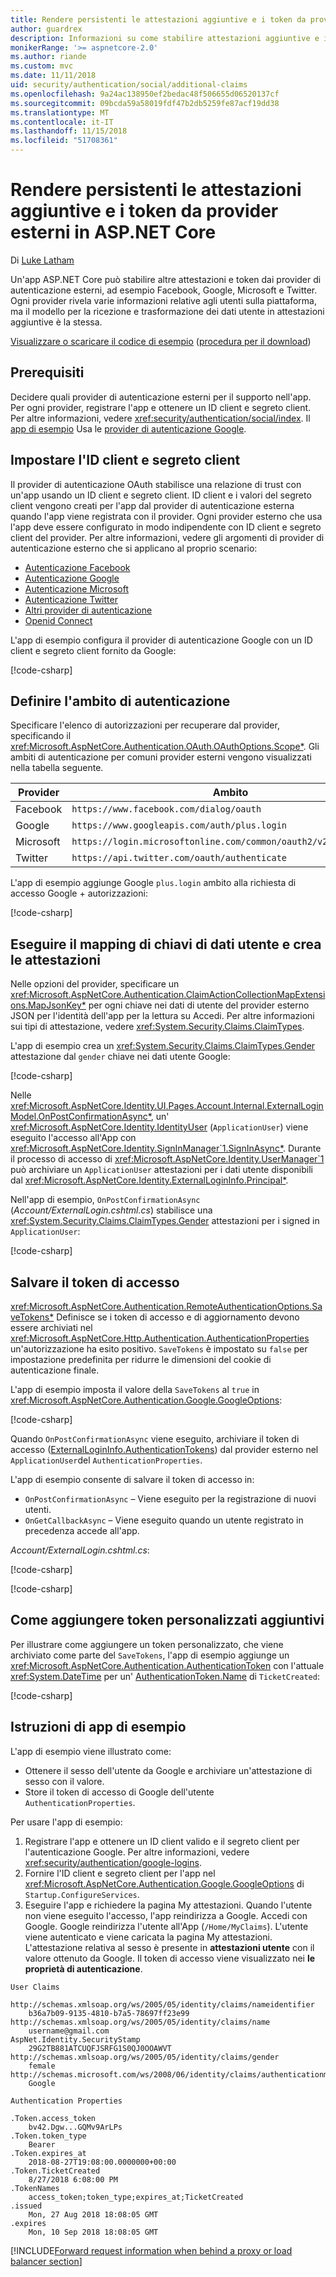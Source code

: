 ```yaml
---
title: Rendere persistenti le attestazioni aggiuntive e i token da provider esterni in ASP.NET Core
author: guardrex
description: Informazioni su come stabilire attestazioni aggiuntive e i token da provider esterni.
monikerRange: '>= aspnetcore-2.0'
ms.author: riande
ms.custom: mvc
ms.date: 11/11/2018
uid: security/authentication/social/additional-claims
ms.openlocfilehash: 9a24ac138950ef2bedac48f506655d06520137cf
ms.sourcegitcommit: 09bcda59a58019fdf47b2db5259fe87acf19dd38
ms.translationtype: MT
ms.contentlocale: it-IT
ms.lasthandoff: 11/15/2018
ms.locfileid: "51708361"
---
```

# <a name="persist-additional-claims-and-tokens-from-external-providers-in-aspnet-core"></a>Rendere persistenti le attestazioni aggiuntive e i token da provider esterni in ASP.NET Core

Di [Luke Latham](https://github.com/guardrex)

Un'app ASP.NET Core può stabilire altre attestazioni e token dai provider di autenticazione esterni, ad esempio Facebook, Google, Microsoft e Twitter. Ogni provider rivela varie informazioni relative agli utenti sulla piattaforma, ma il modello per la ricezione e trasformazione dei dati utente in attestazioni aggiuntive è la stessa.

[Visualizzare o scaricare il codice di esempio](https://github.com/aspnet/Docs/tree/master/aspnetcore/security/authentication/social/additional-claims/samples) ([procedura per il download](xref:index#how-to-download-a-sample))

## <a name="prerequisites"></a>Prerequisiti

Decidere quali provider di autenticazione esterni per il supporto nell'app. Per ogni provider, registrare l'app e ottenere un ID client e segreto client. Per altre informazioni, vedere <xref:security/authentication/social/index>. Il [app di esempio](#sample-app-instructions) Usa le [provider di autenticazione Google](xref:security/authentication/google-logins).

## <a name="set-the-client-id-and-client-secret"></a>Impostare l'ID client e segreto client

Il provider di autenticazione OAuth stabilisce una relazione di trust con un'app usando un ID client e segreto client. ID client e i valori del segreto client vengono creati per l'app dal provider di autenticazione esterna quando l'app viene registrata con il provider. Ogni provider esterno che usa l'app deve essere configurato in modo indipendente con ID client e segreto client del provider. Per altre informazioni, vedere gli argomenti di provider di autenticazione esterno che si applicano al proprio scenario:

* [Autenticazione Facebook](xref:security/authentication/facebook-logins)
* [Autenticazione Google](xref:security/authentication/google-logins)
* [Autenticazione Microsoft](xref:security/authentication/microsoft-logins)
* [Autenticazione Twitter](xref:security/authentication/twitter-logins)
* [Altri provider di autenticazione](xref:security/authentication/otherlogins)
* [Openid Connect](https://github.com/Azure-Samples/active-directory-aspnetcore-webapp-openidconnect-v2)

L'app di esempio configura il provider di autenticazione Google con un ID client e segreto client fornito da Google:

[!code-csharp[](additional-claims/samples/2.x/AdditionalClaimsSample/Startup.cs?name=snippet_AddGoogle&highlight=4,6)]

## <a name="establish-the-authentication-scope"></a>Definire l'ambito di autenticazione

Specificare l'elenco di autorizzazioni per recuperare dal provider, specificando il <xref:Microsoft.AspNetCore.Authentication.OAuth.OAuthOptions.Scope*>. Gli ambiti di autenticazione per comuni provider esterni vengono visualizzati nella tabella seguente.

| Provider  | Ambito                                                            |
| --------- | ---------------------------------------------------------------- |
| Facebook  | `https://www.facebook.com/dialog/oauth`                          |
| Google    | `https://www.googleapis.com/auth/plus.login`                     |
| Microsoft | `https://login.microsoftonline.com/common/oauth2/v2.0/authorize` |
| Twitter   | `https://api.twitter.com/oauth/authenticate`                     |

L'app di esempio aggiunge Google `plus.login` ambito alla richiesta di accesso Google + autorizzazioni:

[!code-csharp[](additional-claims/samples/2.x/AdditionalClaimsSample/Startup.cs?name=snippet_AddGoogle&highlight=7)]

## <a name="map-user-data-keys-and-create-claims"></a>Eseguire il mapping di chiavi di dati utente e crea le attestazioni

Nelle opzioni del provider, specificare un <xref:Microsoft.AspNetCore.Authentication.ClaimActionCollectionMapExtensions.MapJsonKey*> per ogni chiave nei dati di utente del provider esterno JSON per l'identità dell'app per la lettura su Accedi. Per altre informazioni sui tipi di attestazione, vedere <xref:System.Security.Claims.ClaimTypes>.

L'app di esempio crea un <xref:System.Security.Claims.ClaimTypes.Gender> attestazione dal `gender` chiave nei dati utente Google:

[!code-csharp[](additional-claims/samples/2.x/AdditionalClaimsSample/Startup.cs?name=snippet_AddGoogle&highlight=8)]

Nelle <xref:Microsoft.AspNetCore.Identity.UI.Pages.Account.Internal.ExternalLoginModel.OnPostConfirmationAsync*>, un' <xref:Microsoft.AspNetCore.Identity.IdentityUser> (`ApplicationUser`) viene eseguito l'accesso all'App con <xref:Microsoft.AspNetCore.Identity.SignInManager`1.SignInAsync*>. Durante il processo di accesso di <xref:Microsoft.AspNetCore.Identity.UserManager`1> può archiviare un `ApplicationUser` attestazioni per i dati utente disponibili dal <xref:Microsoft.AspNetCore.Identity.ExternalLoginInfo.Principal*>.

Nell'app di esempio, `OnPostConfirmationAsync` (*Account/ExternalLogin.cshtml.cs*) stabilisce una <xref:System.Security.Claims.ClaimTypes.Gender> attestazioni per i signed in `ApplicationUser`:

[!code-csharp[](additional-claims/samples/2.x/AdditionalClaimsSample/Pages/Account/ExternalLogin.cshtml.cs?name=snippet_OnPostConfirmationAsync&highlight=30-31)]

## <a name="save-the-access-token"></a>Salvare il token di accesso

<xref:Microsoft.AspNetCore.Authentication.RemoteAuthenticationOptions.SaveTokens*> Definisce se i token di accesso e di aggiornamento devono essere archiviati nel <xref:Microsoft.AspNetCore.Http.Authentication.AuthenticationProperties> un'autorizzazione ha esito positivo. `SaveTokens` è impostato su `false` per impostazione predefinita per ridurre le dimensioni del cookie di autenticazione finale.

L'app di esempio imposta il valore della `SaveTokens` al `true` in <xref:Microsoft.AspNetCore.Authentication.Google.GoogleOptions>:

[!code-csharp[](additional-claims/samples/2.x/AdditionalClaimsSample/Startup.cs?name=snippet_AddGoogle&highlight=9)]

Quando `OnPostConfirmationAsync` viene eseguito, archiviare il token di accesso ([ExternalLoginInfo.AuthenticationTokens](xref:Microsoft.AspNetCore.Identity.ExternalLoginInfo.AuthenticationTokens*)) dal provider esterno nel `ApplicationUser`del `AuthenticationProperties`.

L'app di esempio consente di salvare il token di accesso in:

* `OnPostConfirmationAsync` &ndash; Viene eseguito per la registrazione di nuovi utenti.
* `OnGetCallbackAsync` &ndash; Viene eseguito quando un utente registrato in precedenza accede all'app.

*Account/ExternalLogin.cshtml.cs*:

[!code-csharp[](additional-claims/samples/2.x/AdditionalClaimsSample/Pages/Account/ExternalLogin.cshtml.cs?name=snippet_OnPostConfirmationAsync&highlight=34-35)]

[!code-csharp[](additional-claims/samples/2.x/AdditionalClaimsSample/Pages/Account/ExternalLogin.cshtml.cs?name=snippet_OnGetCallbackAsync&highlight=31-32)]

## <a name="how-to-add-additional-custom-tokens"></a>Come aggiungere token personalizzati aggiuntivi

Per illustrare come aggiungere un token personalizzato, che viene archiviato come parte del `SaveTokens`, l'app di esempio aggiunge un <xref:Microsoft.AspNetCore.Authentication.AuthenticationToken> con l'attuale <xref:System.DateTime> per un' [AuthenticationToken.Name](xref:Microsoft.AspNetCore.Authentication.AuthenticationToken.Name*) di `TicketCreated`:

[!code-csharp[](additional-claims/samples/2.x/AdditionalClaimsSample/Startup.cs?name=snippet_AddGoogle&highlight=10-21)]

## <a name="sample-app-instructions"></a>Istruzioni di app di esempio

L'app di esempio viene illustrato come:

* Ottenere il sesso dell'utente da Google e archiviare un'attestazione di sesso con il valore.
* Store il token di accesso di Google dell'utente `AuthenticationProperties`.

Per usare l'app di esempio:

1. Registrare l'app e ottenere un ID client valido e il segreto client per l'autenticazione Google. Per altre informazioni, vedere <xref:security/authentication/google-logins>.
1. Fornire l'ID client e segreto client per l'app nel <xref:Microsoft.AspNetCore.Authentication.Google.GoogleOptions> di `Startup.ConfigureServices`.
1. Eseguire l'app e richiedere la pagina My attestazioni. Quando l'utente non viene eseguito l'accesso, l'app reindirizza a Google. Accedi con Google. Google reindirizza l'utente all'App (`/Home/MyClaims`). L'utente viene autenticato e viene caricata la pagina My attestazioni. L'attestazione relativa al sesso è presente in **attestazioni utente** con il valore ottenuto da Google. Il token di accesso viene visualizzato nei **le proprietà di autenticazione**.

```
User Claims

http://schemas.xmlsoap.org/ws/2005/05/identity/claims/nameidentifier
    b36a7b09-9135-4810-b7a5-78697ff23e99
http://schemas.xmlsoap.org/ws/2005/05/identity/claims/name
    username@gmail.com
AspNet.Identity.SecurityStamp
    29G2TB881ATCUQFJSRFG1S0QJ0OOAWVT
http://schemas.xmlsoap.org/ws/2005/05/identity/claims/gender
    female
http://schemas.microsoft.com/ws/2008/06/identity/claims/authenticationmethod
    Google

Authentication Properties

.Token.access_token
    bv42.Dgw...GQMv9ArLPs
.Token.token_type
    Bearer
.Token.expires_at
    2018-08-27T19:08:00.0000000+00:00
.Token.TicketCreated
    8/27/2018 6:08:00 PM
.TokenNames
    access_token;token_type;expires_at;TicketCreated
.issued
    Mon, 27 Aug 2018 18:08:05 GMT
.expires
    Mon, 10 Sep 2018 18:08:05 GMT
```

[!INCLUDE[Forward request information when behind a proxy or load balancer section](includes/forwarded-headers-middleware.md)]
